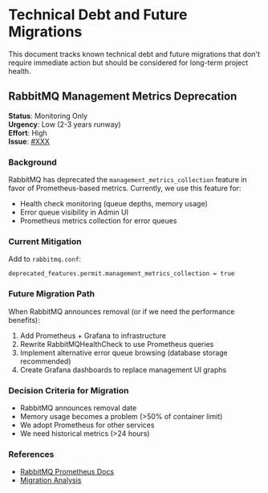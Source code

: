 # Technical Debt and Future Migrations

This document tracks known technical debt and future migrations that don't require immediate action but should be considered for long-term project health.

## RabbitMQ Management Metrics Deprecation

**Status**: Monitoring Only  
**Urgency**: Low (2-3 years runway)  
**Effort**: High  
**Issue**: [#XXX](https://github.com/knnlabs/Conduit/issues/XXX)

### Background
RabbitMQ has deprecated the `management_metrics_collection` feature in favor of Prometheus-based metrics. Currently, we use this feature for:
- Health check monitoring (queue depths, memory usage)
- Error queue visibility in Admin UI
- Prometheus metrics collection for error queues

### Current Mitigation
Add to `rabbitmq.conf`:
```
deprecated_features.permit.management_metrics_collection = true
```

### Future Migration Path
When RabbitMQ announces removal (or if we need the performance benefits):
1. Add Prometheus + Grafana to infrastructure
2. Rewrite RabbitMQHealthCheck to use Prometheus queries
3. Implement alternative error queue browsing (database storage recommended)
4. Create Grafana dashboards to replace management UI graphs

### Decision Criteria for Migration
- RabbitMQ announces removal date
- Memory usage becomes a problem (>50% of container limit)
- We adopt Prometheus for other services
- We need historical metrics (>24 hours)

### References
- [RabbitMQ Prometheus Docs](https://www.rabbitmq.com/prometheus.html)
- [Migration Analysis](docs/BREAKING-CHANGES-AUDIO-PROVIDER-TYPE.md#rabbitmq-metrics)
